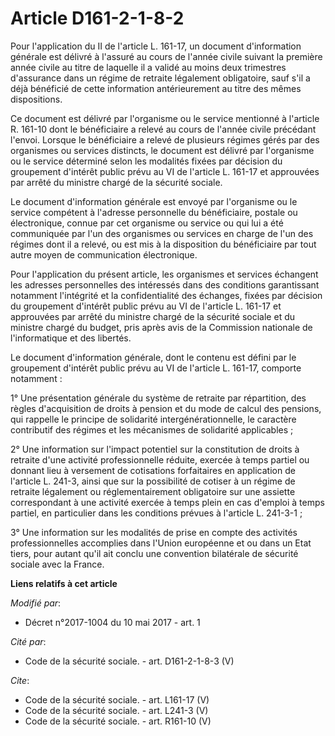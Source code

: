 # Article D161-2-1-8-2

Pour l'application du II de l'article L. 161-17, un document d'information générale est délivré à l'assuré au cours de
l'année civile suivant la première année civile au titre de laquelle il a validé au moins deux trimestres d'assurance dans un
régime de retraite légalement obligatoire, sauf s'il a déjà bénéficié de cette information antérieurement au titre des mêmes
dispositions. 

Ce document est délivré par l'organisme ou le service mentionné à l'article R. 161-10 dont le bénéficiaire a relevé au cours
de l'année civile précédant l'envoi. Lorsque le bénéficiaire a relevé de plusieurs régimes gérés par des organismes ou
services distincts, le document est délivré par l'organisme ou le service déterminé selon les modalités fixées par décision
du groupement d'intérêt public prévu au VI de l'article L. 161-17 et approuvées par arrêté du ministre chargé de la sécurité
sociale. 

Le document d'information générale est envoyé par l'organisme ou le service compétent à l'adresse personnelle du
bénéficiaire, postale ou électronique, connue par cet organisme ou service ou qui lui a été communiquée par l'un des
organismes ou services en charge de l'un des régimes dont il a relevé, ou est mis à la disposition du bénéficiaire par tout
autre moyen de communication électronique. 

Pour l'application du présent article, les organismes et services échangent les adresses personnelles des intéressés dans des
conditions garantissant notamment l'intégrité et la confidentialité des échanges, fixées par décision du groupement d'intérêt
public prévu au VI de l'article L. 161-17 et approuvées par arrêté du ministre chargé de la sécurité sociale et du ministre
chargé du budget, pris après avis de la Commission nationale de l'informatique et des libertés. 

Le document d'information générale, dont le contenu est défini par le groupement d'intérêt public prévu au VI de l'article L.
161-17, comporte notamment : 

1° Une présentation générale du système de retraite par répartition, des règles d'acquisition de droits à pension et du mode
de calcul des pensions, qui rappelle le principe de solidarité intergénérationnelle, le caractère contributif des régimes et
les mécanismes de solidarité applicables ; 

2° Une information sur l'impact potentiel sur la constitution de droits à retraite d'une activité professionnelle réduite,
exercée à temps partiel ou donnant lieu à versement de cotisations forfaitaires en application de l'article L. 241-3, ainsi
que sur la possibilité de cotiser à un régime de retraite légalement ou réglementairement obligatoire sur une assiette
correspondant à une activité exercée à temps plein en cas d'emploi à temps partiel, en particulier dans les conditions
prévues à l'article L. 241-3-1 ; 

3° Une information sur les modalités de prise en compte des activités professionnelles accomplies dans l'Union européenne et
ou dans un Etat tiers, pour autant qu'il ait conclu une convention bilatérale de sécurité sociale avec la France.

**Liens relatifs à cet article**

_Modifié par_:

  - Décret n°2017-1004 du 10 mai 2017 - art. 1

_Cité par_:

  - Code de la sécurité sociale. - art. D161-2-1-8-3 (V)

_Cite_:

  - Code de la sécurité sociale. - art. L161-17 (V)
  - Code de la sécurité sociale. - art. L241-3 (V)
  - Code de la sécurité sociale. - art. R161-10 (V)
